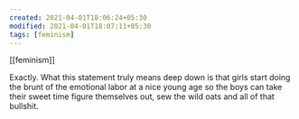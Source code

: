 ```yaml
---
created: 2021-04-01T18:06:24+05:30
modified: 2021-04-01T18:07:11+05:30
tags: [feminism]
---
```

[[feminism]]

 Exactly. What this statement truly means deep down is that girls start doing the brunt of the emotional labor at a nice young age so the boys can take their sweet time figure themselves out, sew the wild oats and all of that bullshit. 
